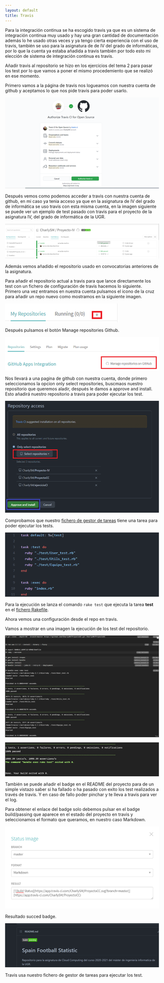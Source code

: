 ```yaml
---
layout: default
title: Travis
---
```


Para la integración continua se ha escogido travis ya que es un sistema de integración continua muy usado y hay una gran cantidad de documentación además lo he usado otras veces y ya tengo cierta experiencia con el uso de travis, también se uso para la asignatura de de IV del grado de informáticas, por lo que la cuenta ya estaba añadida a travis también por todo esto mi elección de sistema de integración continua es travis.

Añadir travis al repositorio se hizo en los ejercicios del tema 2 para pasar los test por lo que vamos a poner el mismo procedemiento que se realizó en ese momento.

Primero vamos a la página de travis nos logueamos con nuestra cuenta de github y aceptamos lo que nos pide travis para poder usarlo.

![autorizacion travis](./img/travis1.PNG)

Después vemos como podemos acceder a travis con nuestra cuenta de github, en mi caso ya tenia acceso ya que en la asignatura de IV del grado de informática se uso travis con esta misma cuenta, en la imagen siguiente se puede ver un ejemplo de test pasado con travis para el proyecto de la asignatura IV, del grado de informática de la UGR.

![acceso travis](./img/travis2.PNG)

Además vemos añadido el repositorio usado en convocatorias anteriores de la asignatura.

Para añadir el repositorio actual a travis para que lance directamente los test con un fichero de configuración de travis hacemos lo siguiente. Primero una vez entramos en nuestra cuenta pulsamos el icono de la cruz para añadir un repo nuevo como mostramos en la siguiente imagen.

![added repo](./img/addedRepo.png)

Después pulsamos el botón Manage repositories Github.

![added repo](./img/manageRepository.png)

Nos llevará a una pagina de github con nuestra cuenta, donde primero seleccionamos la opcion only select repositories, buscmaos nuestro repositorio que queremos aladir, después le damos a approve and install. Esto añadirá nuestro repositorio a travis para poder ejecutar los test.

![added repo](./img/newRepo.png)

Comprobamos que nuestro [fichero de gestor de tareas](https://github.com/CharlySM/ProyectoCC/blob/master/Rakefile) tiene una tarea para poder ejecutar los tests.

![gestor tareas](./img/gestorTareas.png)

Para la ejecución se lanza el comando ```rake test``` que ejecuta la tarea **test** en el [fichero Rakefile](https://github.com/CharlySM/ProyectoCC/blob/master/Rakefile).

Ahora vemos una configuración desde el repo en travis.

Vamos a mostrar en una imagen la ejecución de los test del repositorio.

![test1](./img/test1.png)

![test2](./img/test2.png)

También se puede añadir el badge en el README del proyecto para de un simple vistazo saber si ha fallado o ha pasado con exito los test realizados a través de travis. Y en caso de fallo poder pinchar y te lleva a travis para ver el log.

Para obtener el enlace del badge solo debemos pulsar en el badge build/passing que aparece en el estado del proyecto en travis y seleccionamos el formato que queramos, en nuestro caso Markdown.

![badge](./img/badge.png)

Resultado succed badge.

![exit badge](./img/exitBadge.png)

Travis usa nuestro fichero de gestor de tareas para ejecutar los test.
